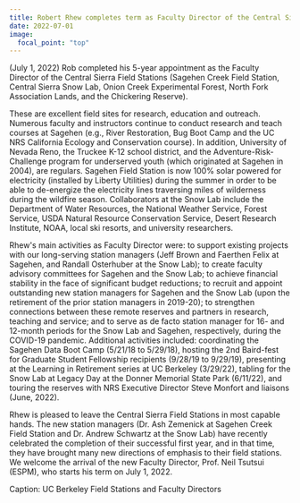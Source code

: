 ```yaml
---
title: Robert Rhew completes term as Faculty Director of the Central Sierra Field Stations
date: 2022-07-01
image:
  focal_point: "top"
---
```

(July 1, 2022) Rob completed his 5-year appointment as the Faculty Director of the Central Sierra Field Stations (Sagehen Creek Field Station, Central Sierra Snow Lab, Onion Creek Experimental Forest, North Fork Association Lands, and the Chickering Reserve).

<!--more-->

These are excellent field sites for research, education and outreach.  Numerous faculty and instructors continue to conduct research and teach courses at Sagehen (e.g., River Restoration, Bug Boot Camp and the UC NRS California Ecology and Conservation course).  In addition, University of Nevada Reno, the Truckee K-12 school district, and the Adventure-Risk-Challenge program for underserved youth (which originated at Sagehen in 2004), are regulars.  Sagehen Field Station is now 100% solar powered for electricity (installed by Liberty Utilities) during the summer in order to be able to de-energize the electricity lines traversing miles of wilderness during the wildfire season. Collaborators at the Snow Lab include the Department of Water Resources, the National Weather Service, Forest Service, USDA Natural Resource Conservation Service, Desert Research Institute, NOAA, local ski resorts, and university researchers.   

Rhew's main activities as Faculty Director were: to support existing projects with our long-serving station managers (Jeff Brown and Faerthen Felix at Sagehen, and Randall Osterhuber at the Snow Lab); to create faculty advisory committees for Sagehen and the Snow Lab; to achieve financial stability in the face of significant budget reductions; to recruit and appoint outstanding new station managers for Sagehen and the Snow Lab (upon the retirement of the prior station managers in 2019-20); to strengthen connections between these remote reserves and partners in research, teaching and service; and to serve as de facto station manager for 16- and 12-month periods for the Snow Lab and Sagehen, respectively, during the COVID-19 pandemic.  Additional activities included: coordinating the Sagehen Data Boot Camp (5/21/18 to 5/29/18), hosting the 2nd Baird-fest for Graduate Student Fellowship recipients (9/28/19 to 9/29/19), presenting at the Learning in Retirement series at UC Berkeley (3/29/22), tabling for the Snow Lab at Legacy Day at the Donner Memorial State Park (6/11/22), and touring the reserves with NRS Executive Director Steve Monfort and liaisons (June, 2022).  

Rhew is pleased to leave the Central Sierra Field Stations in most capable hands. The new station managers (Dr. Ash Zemenick at Sagehen Creek Field Station and Dr. Andrew Schwartz at the Snow Lab) have recently celebrated the completion of their successful first year, and in that time, they have brought many new directions of emphasis to their field stations.  We welcome the arrival of the new Faculty Director, Prof. Neil Tsutsui (ESPM), who starts his term on July 1, 2022.  

Caption: UC Berkeley Field Stations and Faculty Directors

